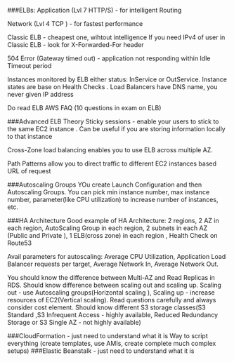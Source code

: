 
###ELBs:
Application (Lvl 7 HTTP/S) - for intelligent Routing

Network (Lvl 4 TCP ) - for fastest performance 

Classic ELB - cheapest one, wihtout intelligence
  If you need IPv4 of user in Classic ELB - look for X-Forwarded-For header 

504 Error (Gateway timed out) - application not responding within Idle Timeout period

Instances monitored by ELB either status: InService or OutService.
Instance states are base on Health Checks .
Load Balancers have DNS name, you never given IP address


Do read ELB AWS FAQ  (10 questions in exam on ELB)



###Advanced ELB Theory
Sticky sessions  - enable your users to stick to the same EC2
instance . Can be useful if you are storing information locally to 
that instance 

Cross-Zone load balancing enables you to use ELB across multiple AZ.

Path Patterns allow you to direct traffic to different EC2 instances based 
URL of request

###Autoscaling Groups
YOu create Launch Configuration and then Autoscaling Groups. You can pick
min instance number, max instance number, parameter(like CPU utilization)
to increase number of instances, etc. 

###HA Architecture
Good example of HA Architecture: 2 regions, 2 AZ in each region, AutoScaling Group in each region, 2 subnets
in each AZ (Public and Private ), 1 ELB(cross zone) in each region , Health
Check on Route53

Avail parameters for autoscaling: Average CPU Utilization, Application
Load Balancer requests per target, Average Network In, Average Network Out.

You should know the difference between Multi-AZ and Read Replicas in RDS.
Should know difference between scaling out and scaling up.
Scaling out - use Autoscaling groups(Horizontal scaling ),
Scaling up - increase resources of EC2(Vertical scaling).
Read questions carefully and always consider cost element.
Should know different S3 storage classes(S3 Standard ,S3 Infrequent Access - 
highly available, Reduced Redundancy Storage or S3 Single AZ - not 
highly available)



###CloudFormation - just need to understand what it is
Way to script everything (create templates, use AMIs, create complete much complex setups) 
###Elastic Beanstalk - just need to understand what it is 

 



